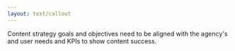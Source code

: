 ```yaml
---
layout: text/callout
---
```

Content strategy goals and objectives need to be aligned with the agency's and user needs and KPIs to show content success.
